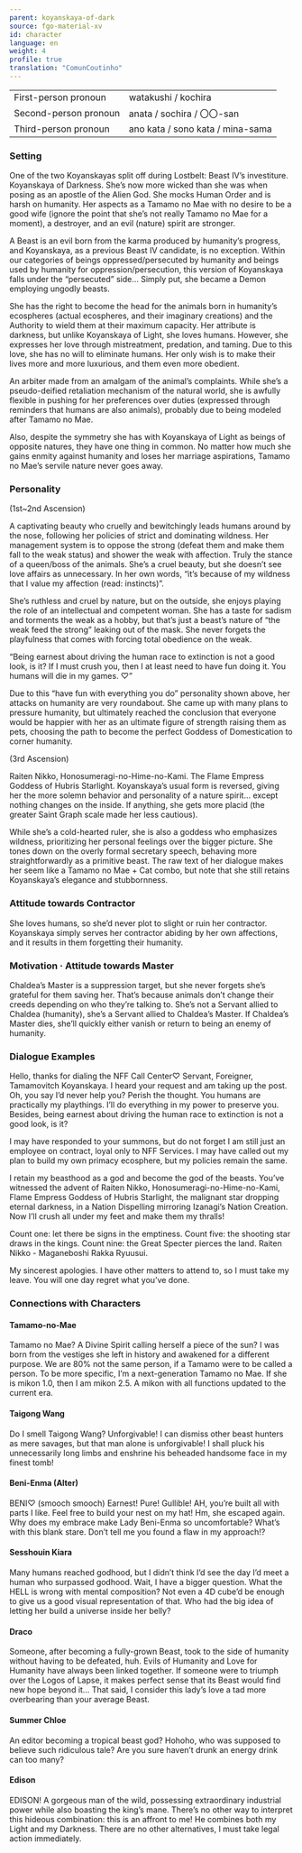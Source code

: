 ```yaml
---
parent: koyanskaya-of-dark
source: fgo-material-xv
id: character
language: en
weight: 4
profile: true
translation: "ComunCoutinho"
---
```


<table>
  <tr><td>First-person pronoun</td><td>watakushi / kochira</td></tr>
  <tr><td>Second-person pronoun</td><td>anata / sochira / 〇〇-san</td></tr>
  <tr><td>Third-person pronoun</td><td>ano kata / sono kata / mina-sama</td></tr>
</table>

### Setting

One of the two Koyanskayas split off during Lostbelt: Beast IV’s investiture. Koyanskaya of Darkness. She’s now more wicked than she was when posing as an apostle of the Alien God. She mocks Human Order and is harsh on humanity. Her aspects as a Tamamo no Mae with no desire to be a good wife (ignore the point that she’s not really Tamamo no Mae for a moment), a destroyer, and an evil (nature) spirit are stronger.

A Beast is an evil born from the karma produced by humanity’s progress, and Koyanskaya, as a previous Beast IV candidate, is no exception. Within our categories of beings oppressed/persecuted by humanity and beings used by humanity for oppression/persecution, this version of Koyanskaya falls under the “persecuted” side… Simply put, she became a Demon employing ungodly beasts.

She has the right to become the head for the animals born in humanity’s ecospheres (actual ecospheres, and their imaginary creations) and the Authority to wield them at their maximum capacity. Her attribute is darkness, but unlike Koyanskaya of Light, she loves humans. However, she expresses her love through mistreatment, predation, and taming. Due to this love, she has no will to eliminate humans. Her only wish is to make their lives more and more luxurious, and them even more obedient.

An arbiter made from an amalgam of the animal’s complaints. While she’s a pseudo-deified retaliation mechanism of the natural world, she is awfully flexible in pushing for her preferences over duties (expressed through reminders that humans are also animals), probably due to being modeled after Tamamo no Mae.

Also, despite the symmetry she has with Koyanskaya of Light as beings of opposite natures, they have one thing in common. No matter how much she gains enmity against humanity and loses her marriage aspirations, Tamamo no Mae’s servile nature never goes away.

### Personality

(1st~2nd Ascension)

A captivating beauty who cruelly and bewitchingly leads humans around by the nose, following her policies of strict and dominating wildness. Her management system is to oppose the strong (defeat them and make them fall to the weak status) and shower the weak with affection. Truly the stance of a queen/boss of the animals. She’s a cruel beauty, but she doesn’t see love affairs as unnecessary. In her own words, “it’s because of my wildness that I value my affection (read: instincts)”.

She’s ruthless and cruel by nature, but on the outside, she enjoys playing the role of an intellectual and competent woman. She has a taste for sadism and torments the weak as a hobby, but that’s just a beast’s nature of “the weak feed the strong” leaking out of the mask. She never forgets the playfulness that comes with forcing total obedience on the weak.

“Being earnest about driving the human race to extinction is not a good look, is it? If I must crush you, then I at least need to have fun doing it. You humans will die in my games. ♡”

Due to this “have fun with everything you do” personality shown above, her attacks on humanity are very roundabout. She came up with many plans to pressure humanity, but ultimately reached the conclusion that everyone would be happier with her as an ultimate figure of strength raising them as pets, choosing the path to become the perfect Goddess of Domestication to corner humanity.

(3rd Ascension)

Raiten Nikko, Honosumeragi-no-Hime-no-Kami. The Flame Empress Goddess of Hubris Starlight. Koyanskaya’s usual form is reversed, giving her the more solemn behavior and personality of a nature spirit… except nothing changes on the inside. If anything, she gets more placid (the greater Saint Graph scale made her less cautious).

While she’s a cold-hearted ruler, she is also a goddess who emphasizes wildness, prioritizing her personal feelings over the bigger picture. She tones down on the overly formal secretary speech, behaving more straightforwardly as a primitive beast. The raw text of her dialogue makes her seem like a Tamamo no Mae + Cat combo, but note that she still retains Koyanskaya’s elegance and stubbornness.

### Attitude towards Contractor

She loves humans, so she’d never plot to slight or ruin her contractor. Koyanskaya simply serves her contractor abiding by her own affections, and it results in them forgetting their humanity.

### Motivation · Attitude towards Master

Chaldea’s Master is a suppression target, but she never forgets she’s grateful for them saving her. That’s because animals don’t change their creeds depending on who they’re talking to. She’s not a Servant allied to Chaldea (humanity), she’s a Servant allied to Chaldea’s Master. If Chaldea’s Master dies, she’ll quickly either vanish or return to being an enemy of humanity.

### Dialogue Examples

Hello, thanks for dialing the NFF Call Center♡ Servant, Foreigner, Tamamovitch Koyanskaya. I heard your request and am taking up the post. Oh, you say I’d never help you? Perish the thought. You humans are practically my playthings. I’ll do everything in my power to preserve you. Besides, being earnest about driving the human race to extinction is not a good look, is it?

I may have responded to your summons, but do not forget I am still just an employee on contract, loyal only to NFF Services. I may have called out my plan to build my own primacy ecosphere, but my policies remain the same.

I retain my beasthood as a god and become the god of the beasts. You’ve witnessed the advent of Raiten Nikko, Honosumeragi-no-Hime-no-Kami, Flame Empress Goddess of Hubris Starlight, the malignant star dropping eternal darkness, in a Nation Dispelling mirroring Izanagi’s Nation Creation. Now I’ll crush all under my feet and make them my thralls!

Count one: let there be signs in the emptiness. Count five: the shooting star draws in the kings. Count nine: the Great Specter pierces the land. Raiten Nikko - Maganeboshi Rakka Ryuusui.

My sincerest apologies. I have other matters to attend to, so I must take my leave. You will one day regret what you’ve done.

### Connections with Characters

#### Tamamo-no-Mae

Tamamo no Mae? A Divine Spirit calling herself a piece of the sun? I was born from the vestiges she left in history and awakened for a different purpose. We are 80% not the same person, if a Tamamo were to be called a person. To be more specific, I’m a next-generation Tamamo no Mae. If she is mikon 1.0, then I am mikon 2.5. A mikon with all functions updated to the current era.

#### Taigong Wang

Do I smell Taigong Wang? Unforgivable! I can dismiss other beast hunters as mere savages, but that man alone is unforgivable! I shall pluck his unnecessarily long limbs and enshrine his beheaded handsome face in my finest tomb!

#### Beni-Enma (Alter)

BENI♡ (smooch smooch) Earnest! Pure! Gullible! AH, you’re built all with parts I like. Feel free to build your nest on my hat! Hm, she escaped again. Why does my embrace make Lady Beni-Enma so uncomfortable? What’s with this blank stare. Don’t tell me you found a flaw in my approach!?

#### Sesshouin Kiara

Many humans reached godhood, but I didn’t think I’d see the day I’d meet a human who surpassed godhood. Wait, I have a bigger question. What the HELL is wrong with mental composition? Not even a 4D cube’d be enough to give us a good visual representation of that. Who had the big idea of letting her build a universe inside her belly?

#### Draco

Someone, after becoming a fully-grown Beast, took to the side of humanity without having to be defeated, huh. Evils of Humanity and Love for Humanity have always been linked together. If someone were to triumph over the Logos of Lapse, it makes perfect sense that its Beast would find new hope beyond it… That said, I consider this lady’s love a tad more overbearing than your average Beast.

#### Summer Chloe

An editor becoming a tropical beast god? Hohoho, who was supposed to believe such ridiculous tale? Are you sure haven’t drunk an energy drink can too many?

#### Edison

EDISON! A gorgeous man of the wild, possessing extraordinary industrial power while also boasting the king’s mane. There’s no other way to interpret this hideous combination: this is an affront to me! He combines both my Light and my Darkness. There are no other alternatives, I must take legal action immediately.
